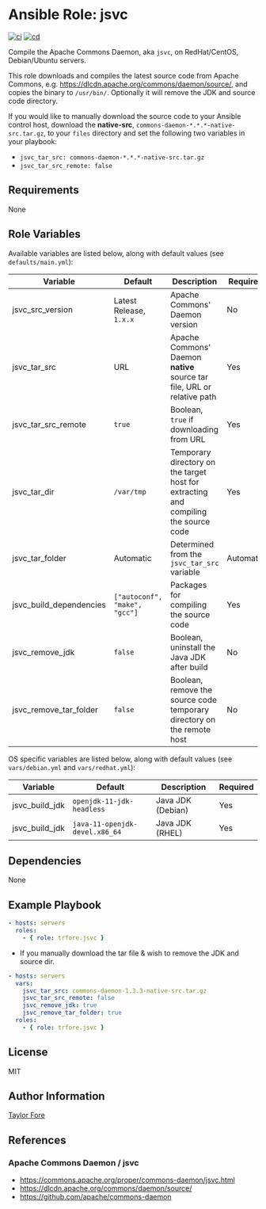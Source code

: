 # Ansible Role: jsvc

[![ci](https://github.com/trfore/ansible-role-jsvc/workflows/ci/badge.svg?branch=main&event=push)](https://github.com/trfore/ansible-role-jsvc/actions/workflows/ci.yml)
[![cd](https://github.com/trfore/ansible-role-jsvc/actions/workflows/cd.yml/badge.svg?branch=main)](https://github.com/trfore/ansible-role-jsvc/actions/workflows/cd.yml)

Compile the Apache Commons Daemon, aka `jsvc`, on RedHat/CentOS, Debian/Ubuntu servers.

This role downloads and compiles the latest source code from Apache Commons, e.g. https://dlcdn.apache.org/commons/daemon/source/, and copies the binary to `/usr/bin/`. Optionally it will remove the JDK and source code directory.

If you would like to manually download the source code to your Ansible control host, download the **native-src**, `commons-daemon-*.*.*-native-src.tar.gz`, to your `files` directory and set the following two variables in your playbook:

- `jsvc_tar_src: commons-daemon-*.*.*-native-src.tar.gz`
- `jsvc_tar_src_remote: false`

## Requirements

None

## Role Variables

Available variables are listed below, along with default values (see `defaults/main.yml`):

| Variable                | Default                       | Description                                                                         | Required  |
| ----------------------- | ----------------------------- | ----------------------------------------------------------------------------------- | --------- |
| jsvc_src_version        | Latest Release, `1.x.x`       | Apache Commons' Daemon version                                                      | No        |
| jsvc_tar_src            | URL                           | Apache Commons' Daemon **native** source tar file, URL or relative path             | Yes       |
| jsvc_tar_src_remote     | `true`                        | Boolean, `true` if downloading from URL                                             | Yes       |
| jsvc_tar_dir            | `/var/tmp`                    | Temporary directory on the target host for extracting and compiling the source code | Yes       |
| jsvc_tar_folder         | Automatic                     | Determined from the `jsvc_tar_src` variable                                         | Automatic |
| jsvc_build_dependencies | `["autoconf", "make", "gcc"]` | Packages for compiling the source code                                              | Yes       |
| jsvc_remove_jdk         | `false`                       | Boolean, uninstall the Java JDK after build                                         | No        |
| jsvc_remove_tar_folder  | `false`                       | Boolean, remove the source code temporary directory on the remote host              | No        |

OS specific variables are listed below, along with default values (see `vars/debian.yml` and `vars/redhat.yml`):

| Variable       | Default                        | Description       | Required |
| -------------- | ------------------------------ | ----------------- | -------- |
| jsvc_build_jdk | `openjdk-11-jdk-headless`      | Java JDK (Debian) | Yes      |
| jsvc_build_jdk | `java-11-openjdk-devel.x86_64` | Java JDK (RHEL)   | Yes      |

## Dependencies

None

## Example Playbook

```yaml
- hosts: servers
  roles:
    - { role: trfore.jsvc }
```

- If you manually download the tar file & wish to remove the JDK and source dir.

```yaml
- hosts: servers
  vars:
    jsvc_tar_src: commons-daemon-1.3.3-native-src.tar.gz
    jsvc_tar_src_remote: false
    jsvc_remove_jdk: true
    jsvc_remove_tar_folder: true
  roles:
    - { role: trfore.jsvc }
```

## License

MIT

## Author Information

[Taylor Fore](https://github.com/trfore)

## References

### Apache Commons Daemon / jsvc

- https://commons.apache.org/proper/commons-daemon/jsvc.html
- https://dlcdn.apache.org/commons/daemon/source/
- https://github.com/apache/commons-daemon
